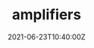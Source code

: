 ---
title: amplifiers
description: Class-A and Class-AB Amplifiers
logo: "/images/amplifier-logo-wide.svg"
date: 2021-06-23T10:40:00Z
---